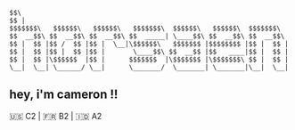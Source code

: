     $$\                                                                   
    $$ |                                                                  
    $$$$$$$\   $$$$$$\   $$$$$$\   $$$$$$$\  $$$$$$\   $$$$$$\  $$$$$$$\  
    $$  __$$\ $$  __$$\ $$  __$$\ $$  _____| \____$$\ $$  __$$\ $$  __$$\ 
    $$ |  $$ |$$ /  $$ |$$ |  \__|\$$$$$$\   $$$$$$$ |$$$$$$$$ |$$ |  $$ |
    $$ |  $$ |$$ |  $$ |$$ |       \____$$\ $$  __$$ |$$   ____|$$ |  $$ |
    $$ |  $$ |\$$$$$$  |$$ |      $$$$$$$  |\$$$$$$$ |\$$$$$$$\ $$ |  $$ |
    \__|  \__| \______/ \__|      \_______/  \_______| \_______|\__|  \__|
    
## hey, i'm cameron !!
🇺🇸 C2 | 🇫🇷 B2 | 🇮🇩 A2
